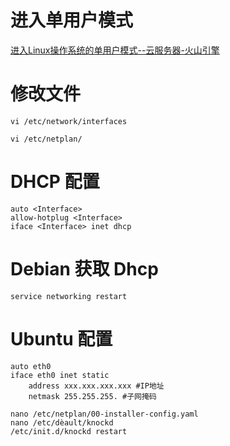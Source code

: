 
# 进入单用户模式

[进入Linux操作系统的单用户模式--云服务器-火山引擎](https://www.volcengine.com/docs/6396/81140)

# 修改文件

```
vi /etc/network/interfaces
```

```
vi /etc/netplan/
```

# DHCP 配置

```
auto <Interface>  
allow-hotplug <Interface>  
iface <Interface> inet dhcp
```

# Debian 获取 Dhcp

```
service networking restart
```

# Ubuntu 配置

```
auto eth0
iface eth0 inet static
	address xxx.xxx.xxx.xxx #IP地址
	netmask 255.255.255. #子网掩码
```

```
nano /etc/netplan/00-installer-config.yaml
nano /etc/dèault/knockd
/etc/init.d/knockd restart
```
